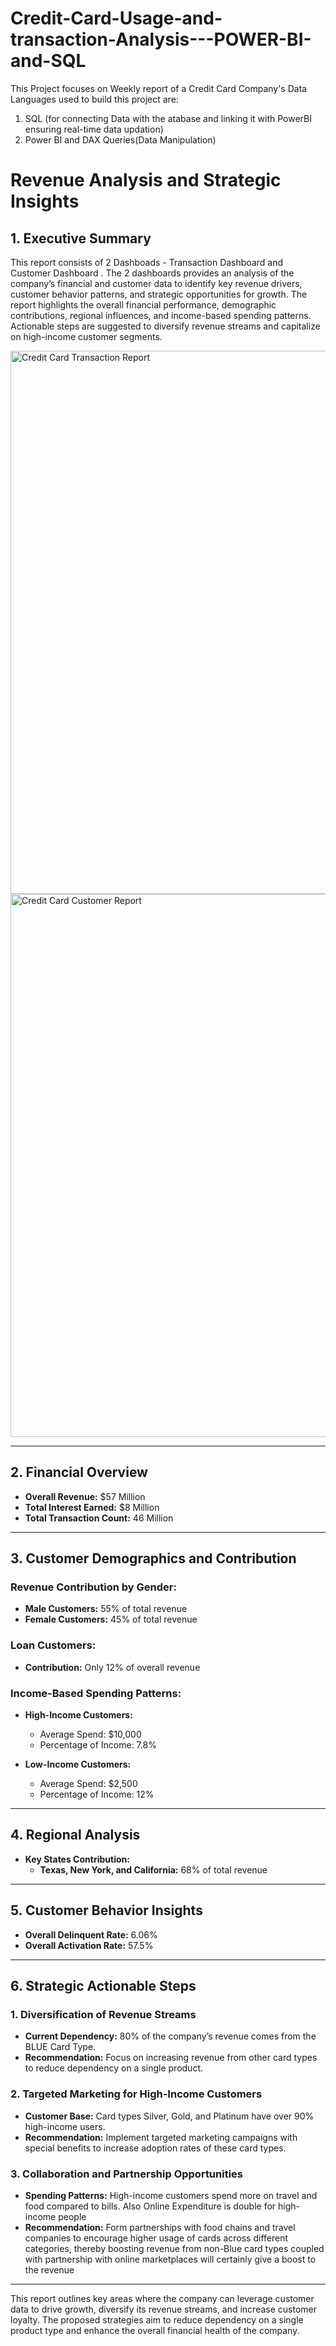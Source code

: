 # **Credit-Card-Usage-and-transaction-Analysis---POWER-BI-and-SQL**

This Project focuses on Weekly report of a Credit Card Company's Data
Languages used to build this project are:
1. SQL (for connecting Data with the atabase and linking it with PowerBI ensuring real-time data updation)
2. Power BI and DAX Queries(Data Manipulation)

# **Revenue Analysis and Strategic Insights**


## **1. Executive Summary**

This report consists of 2 Dashboads - Transaction Dashboard and Customer Dashboard . The 2 dashboards provides an analysis of the company’s financial and customer data to identify key revenue drivers, customer behavior patterns, and strategic opportunities for growth. The report highlights the overall financial performance, demographic contributions, regional influences, and income-based spending patterns. Actionable steps are suggested to diversify revenue streams and capitalize on high-income customer segments.

<img width="869" alt="Credit Card Transaction Report" src="https://github.com/user-attachments/assets/2cc5ebac-1148-4764-8bf4-715f470ae368">

<img width="869" alt="Credit Card Customer Report" src="https://github.com/user-attachments/assets/8860040c-6ae6-489d-bdf3-ca134b55cf1f">

---

## **2. Financial Overview**

- **Overall Revenue:** $57 Million
- **Total Interest Earned:** $8 Million
- **Total Transaction Count:** 46 Million

---

## **3. Customer Demographics and Contribution**

### **Revenue Contribution by Gender:**

- **Male Customers:** 55% of total revenue
- **Female Customers:** 45% of total revenue

### **Loan Customers:**

- **Contribution:** Only 12% of overall revenue

### **Income-Based Spending Patterns:**

- **High-Income Customers:**
  - Average Spend: $10,000
  - Percentage of Income: 7.8%

- **Low-Income Customers:**
  - Average Spend: $2,500
  - Percentage of Income: 12%

---

## **4. Regional Analysis**

- **Key States Contribution:**
  - **Texas, New York, and California:** 68% of total revenue

---

## **5. Customer Behavior Insights**

- **Overall Delinquent Rate:** 6.06%
- **Overall Activation Rate:** 57.5%

---

## **6. Strategic Actionable Steps**

### **1. Diversification of Revenue Streams**

- **Current Dependency:** 80% of the company’s revenue comes from the BLUE Card Type.
- **Recommendation:** Focus on increasing revenue from other card types to reduce dependency on a single product.

### **2. Targeted Marketing for High-Income Customers**

- **Customer Base:** Card types Silver, Gold, and Platinum have over 90% high-income users.
- **Recommendation:** Implement targeted marketing campaigns with special benefits to increase adoption rates of these card types.

### **3. Collaboration and Partnership Opportunities**

- **Spending Patterns:** High-income customers spend more on travel and food compared to bills. Also Online Expenditure is double for high-income people
- **Recommendation:** Form partnerships with food chains and travel companies to encourage higher usage of cards across different categories, thereby boosting revenue from non-Blue card types coupled with partnership with online marketplaces will certainly give a boost to the revenue

---

This report outlines key areas where the company can leverage customer data to drive growth, diversify its revenue streams, and increase customer loyalty. The proposed strategies aim to reduce dependency on a single product type and enhance the overall financial health of the company.

